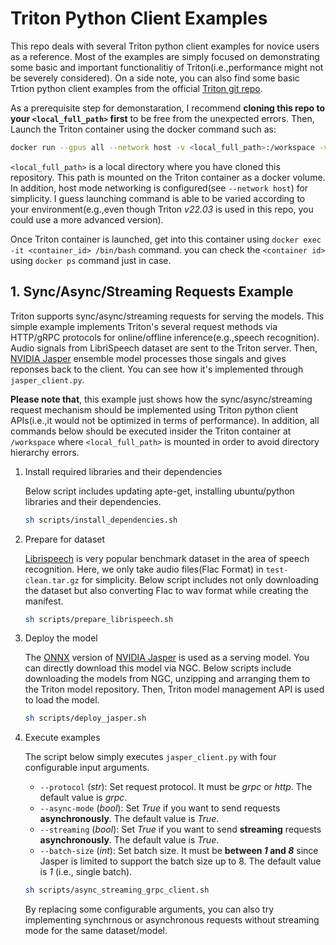# Triton Python Client Examples

This repo deals with several Triton python client examples for novice users as a reference. Most of the examples are simply focused on demonstrating some basic and important functionalitiy of Triton(i.e.,performance might not be severely considered). On a side note, you can also find some basic Trtion python client examples from the official [Triton git repo](https://github.com/triton-inference-server/client/tree/main/src/python/examples).

As a prerequisite step for demonstaration, I recommend **cloning this repo to your `<local_full_path>` first** to be free from the unexpected errors. Then, Launch the Triton container using the docker command such as:
```sh
docker run --gpus all --network host -v <local_full_path>:/workspace -v <local_full_path>/models:/models nvcr.io/nvidia/tritonserver:22.03-py3 tritonserver --model-repository=/models --model-control-mode=explicit --strict-model-config=false
```
`<local_full_path>` is a local directory where you have cloned this repository. This path is mounted on the Triton container as a docker volume. In addition, host mode networking is configured(see `--network host`) for simplicity. I guess launching command is able to be varied according to your environment(e.g.,even though Triton *v22.03* is used in this repo, you could use a more advanced version).

Once Triton container is launched, get into this container using `docker exec -it <container_id> /bin/bash` command. you can check the `<container id>` using `docker ps` command just in case.

## 1. Sync/Async/Streaming Requests Example
Triton supports sync/async/streaming requests for serving the models. This simple example implements Triton's several request methods via HTTP/gRPC protocols for online/offline inference(e.g.,speech recognition). Audio signals from LibriSpeech dataset are sent to the Triton server. Then, [NVIDIA Jasper](https://github.com/NVIDIA/DeepLearningExamples/tree/master/PyTorch/SpeechRecognition/Jasper) ensemble model processes those singals and gives reponses back to the client. You can see how it's implemented through `jasper_client.py`.

**Please note that**, this example just shows how the sync/async/streaming request mechanism should be implemented using Triton python client APIs(i.e.,it would not be optimized in terms of performance). In addition, all commands below should be executed insider the Triton container at `/workspace` where `<local_full_path>` is mounted in order to avoid directory hierarchy errors.

1. Install required libraries and their dependencies

    Below script includes updating apte-get, installing ubuntu/python libraries and their dependencies.
    ```sh 
    sh scripts/install_dependencies.sh
    ````
2. Prepare for dataset

    [Librispeech](https://www.openslr.org/12) is very popular benchmark dataset in the area of speech recognition. Here, we only take audio files(Flac Format) in `test-clean.tar.gz` for simplicity. Below script includes not only downloading the dataset but also converting Flac to wav format while creating the manifest.
    ```sh
    sh scripts/prepare_librispeech.sh
    ```

3. Deploy the model
    
    The [ONNX](https://github.com/onnx/onnx) version of [NVIDIA Jasper](https://github.com/NVIDIA/DeepLearningExamples/tree/master/PyTorch/SpeechRecognition/Jasper) is used as a serving model. You can directly download this model via NGC. Below scripts include downloading the models from NGC, unzipping and arranging them to the Triton model repository. Then, Triton model management API is used to load the model.
    ```sh
    sh scripts/deploy_jasper.sh
    ```
4. Execute examples

    The script below simply executes `jasper_client.py` with four configurable input arguments.
    
    - `--protocol` (*str*): Set request protocol. It must be *grpc* or *http*. The default value is *grpc*.
    - `--async-mode` (*bool*): Set *True* if you want to send requests **asynchronously**. The default value is *True*.
    - `--streaming` (*bool*): Set *True* if you want to send **streaming** requests **asynchronously**. The default value is *True*.
    - `--batch-size` (*int*): Set batch size. It must be **between *1* and *8*** since Jasper is limited to support the batch size up to 8. The default value is *1* (i.e., single batch).
    
    ```sh
    sh scripts/async_streaming_grpc_client.sh
    ```
    By replacing some configurable arguments, you can also try implementing synchrnous or asynchronous requests without streaming mode for the same dataset/model.
